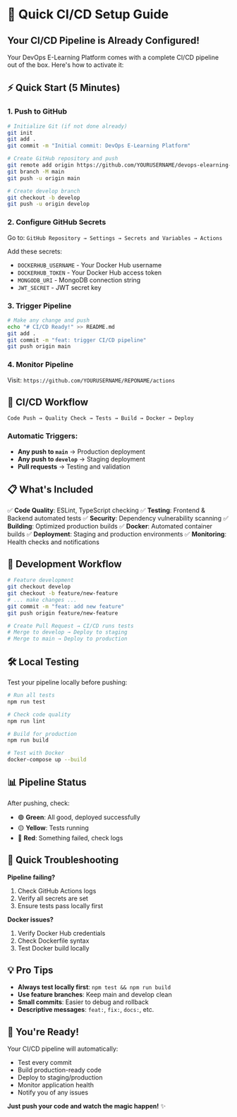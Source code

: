 # 🚀 Quick CI/CD Setup Guide

## Your CI/CD Pipeline is Already Configured! 

Your DevOps E-Learning Platform comes with a complete CI/CD pipeline out of the box. Here's how to activate it:

## ⚡ Quick Start (5 Minutes)

### 1. Push to GitHub
```bash
# Initialize Git (if not done already)
git init
git add .
git commit -m "Initial commit: DevOps E-Learning Platform"

# Create GitHub repository and push
git remote add origin https://github.com/YOURUSERNAME/devops-elearning-platform.git
git branch -M main
git push -u origin main

# Create develop branch
git checkout -b develop
git push -u origin develop
```

### 2. Configure GitHub Secrets
Go to: `GitHub Repository → Settings → Secrets and Variables → Actions`

Add these secrets:
- `DOCKERHUB_USERNAME` - Your Docker Hub username
- `DOCKERHUB_TOKEN` - Your Docker Hub access token
- `MONGODB_URI` - MongoDB connection string
- `JWT_SECRET` - JWT secret key

### 3. Trigger Pipeline
```bash
# Make any change and push
echo "# CI/CD Ready!" >> README.md
git add .
git commit -m "feat: trigger CI/CD pipeline"
git push origin main
```

### 4. Monitor Pipeline
Visit: `https://github.com/YOURUSERNAME/REPONAME/actions`

## 🔄 CI/CD Workflow

```
Code Push → Quality Check → Tests → Build → Docker → Deploy
```

### Automatic Triggers:
- **Any push to `main`** → Production deployment
- **Any push to `develop`** → Staging deployment  
- **Pull requests** → Testing and validation

## 📋 What's Included

✅ **Code Quality**: ESLint, TypeScript checking
✅ **Testing**: Frontend & Backend automated tests
✅ **Security**: Dependency vulnerability scanning
✅ **Building**: Optimized production builds
✅ **Docker**: Automated container builds
✅ **Deployment**: Staging and production environments
✅ **Monitoring**: Health checks and notifications

## 🎯 Development Workflow

```bash
# Feature development
git checkout develop
git checkout -b feature/new-feature
# ... make changes ...
git commit -m "feat: add new feature"
git push origin feature/new-feature

# Create Pull Request → CI/CD runs tests
# Merge to develop → Deploy to staging
# Merge to main → Deploy to production
```

## 🛠️ Local Testing

Test your pipeline locally before pushing:

```bash
# Run all tests
npm run test

# Check code quality
npm run lint

# Build for production
npm run build

# Test with Docker
docker-compose up --build
```

## 📊 Pipeline Status

After pushing, check:
- 🟢 **Green**: All good, deployed successfully
- 🟡 **Yellow**: Tests running
- 🔴 **Red**: Something failed, check logs

## 🚨 Quick Troubleshooting

**Pipeline failing?**
1. Check GitHub Actions logs
2. Verify all secrets are set
3. Ensure tests pass locally first

**Docker issues?**
1. Verify Docker Hub credentials
2. Check Dockerfile syntax
3. Test Docker build locally

## 💡 Pro Tips

- **Always test locally first**: `npm test && npm run build`
- **Use feature branches**: Keep main and develop clean
- **Small commits**: Easier to debug and rollback
- **Descriptive messages**: `feat:`, `fix:`, `docs:`, etc.

## 🎉 You're Ready!

Your CI/CD pipeline will automatically:
- Test every commit
- Build production-ready code
- Deploy to staging/production
- Monitor application health
- Notify you of any issues

**Just push your code and watch the magic happen!** ✨
